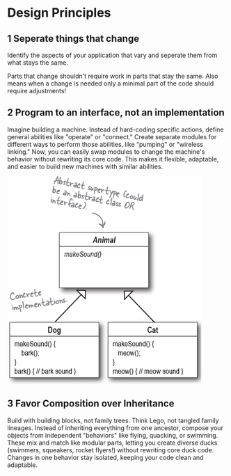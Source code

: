 # Design Principles

## 1 Seperate things that change

Identify the aspects of your application that vary and seperate them from
what stays the same.

Parts that change shouldn't require work in parts that stay the same.
Also means when a change is needed only a minimal part of the code should require
adjustments!

## 2 Program to an interface, not an implementation

Imagine building a machine. Instead of hard-coding specific actions, define general abilities like "operate" or "connect."
Create separate modules for different ways to perform those abilities, like "pumping" or "wireless linking."
Now, you can easily swap modules to change the machine's behavior without rewriting its core code.
This makes it flexible, adaptable, and easier to build new machines with similar abilities.

![Alt text](image.png)

## 3 Favor Composition over Inheritance

Build with building blocks, not family trees. Think Lego, not tangled family lineages.
Instead of inheriting everything from one ancestor, compose your objects from independent "behaviors"
like flying, quacking, or swimming. These mix and match like modular parts,
letting you create diverse ducks (swimmers, squeakers, rocket flyers!) without rewriting core duck code.
Changes in one behavior stay isolated, keeping your code clean and adaptable.
